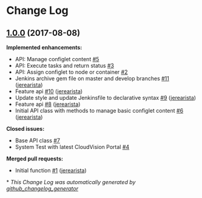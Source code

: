 # Change Log

## [1.0.0](https://github.com/aristanetworks/cvprac-rb/tree/1.0.0) (2017-08-08)
**Implemented enhancements:**

- API: Manage configlet content [\#5](https://github.com/aristanetworks/cvprac-rb/issues/5)
- API: Execute tasks and return status [\#3](https://github.com/aristanetworks/cvprac-rb/issues/3)
- API: Assign configlet to node or container [\#2](https://github.com/aristanetworks/cvprac-rb/issues/2)
- Jenkins archive gem file on master and develop branches [\#11](https://github.com/aristanetworks/cvprac-rb/pull/11) ([jerearista](https://github.com/jerearista))
- Feature api [\#10](https://github.com/aristanetworks/cvprac-rb/pull/10) ([jerearista](https://github.com/jerearista))
- Update style and update Jenkinsfile to declarative syntax [\#9](https://github.com/aristanetworks/cvprac-rb/pull/9) ([jerearista](https://github.com/jerearista))
- Feature api [\#8](https://github.com/aristanetworks/cvprac-rb/pull/8) ([jerearista](https://github.com/jerearista))
- Initial API class with methods to manage basic configlet content [\#6](https://github.com/aristanetworks/cvprac-rb/pull/6) ([jerearista](https://github.com/jerearista))

**Closed issues:**

- Base API class [\#7](https://github.com/aristanetworks/cvprac-rb/issues/7)
- System Test with latest CloudVision Portal [\#4](https://github.com/aristanetworks/cvprac-rb/issues/4)

**Merged pull requests:**

- Initial function [\#1](https://github.com/aristanetworks/cvprac-rb/pull/1) ([jerearista](https://github.com/jerearista))



\* *This Change Log was automatically generated by [github_changelog_generator](https://github.com/skywinder/Github-Changelog-Generator)*
